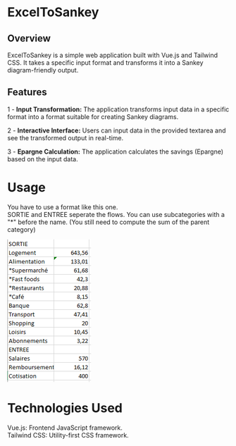# ExcelToSankey
## Overview
ExcelToSankey is a simple web application built with Vue.js and Tailwind CSS. It takes a specific input format and transforms it into a Sankey diagram-friendly output.

## Features
1 - **Input Transformation:** The application transforms input data in a specific format into a format suitable for creating Sankey diagrams.

2 - **Interactive Interface:** Users can input data in the provided textarea and see the transformed output in real-time.

3 - **Epargne Calculation:** The application calculates the savings (Epargne) based on the input data.

# Usage
You have to use a format like this one.  
SORTIE and ENTREE seperate the flows.
You can use subcategories with a "*" before the name. (You still need to compute the sum of the parent category) 

![Exemple Image](https://github.com/Mateleo/ExcelToSankey/blob/master/public/exemple.PNG?raw=true)

# Technologies Used
Vue.js: Frontend JavaScript framework.  
Tailwind CSS: Utility-first CSS framework.